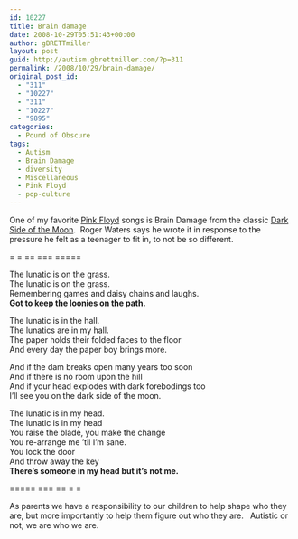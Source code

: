 ```yaml
---
id: 10227
title: Brain damage
date: 2008-10-29T05:51:43+00:00
author: gBRETTmiller
layout: post
guid: http://autism.gbrettmiller.com/?p=311
permalink: /2008/10/29/brain-damage/
original_post_id:
  - "311"
  - "10227"
  - "311"
  - "10227"
  - "9895"
categories:
  - Pound of Obscure
tags:
  - Autism
  - Brain Damage
  - diversity
  - Miscellaneous
  - Pink Floyd
  - pop-culture
---
```

One of my favorite [Pink Floyd](http://www.pinkfloyd.com/) songs is Brain Damage from the classic [Dark Side of the Moon](http://www.pinkfloyd.com/dsotm/content/setup.html).  Roger Waters says he wrote it in response to the pressure he felt as a teenager to fit in, to not be so different.

= = == === =====

The lunatic is on the grass.  
The lunatic is on the grass.  
Remembering games and daisy chains and laughs.  
**Got to keep the loonies on the path.**

The lunatic is in the hall.  
The lunatics are in my hall.  
The paper holds their folded faces to the floor  
And every day the paper boy brings more.

And if the dam breaks open many years too soon  
And if there is no room upon the hill  
And if your head explodes with dark forebodings too  
I&#8217;ll see you on the dark side of the moon.

The lunatic is in my head.  
The lunatic is in my head  
You raise the blade, you make the change  
You re-arrange me &#8217;til I&#8217;m sane.  
You lock the door  
And throw away the key  
**There&#8217;s someone in my head but it&#8217;s not me.**

===== === == = =

As parents we have a responsibility to our children to help shape who they are, but more importantly to help them figure out who they are.   Autistic or not, we are who we are.